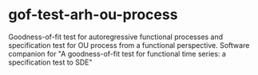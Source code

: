 # gof-test-arh-ou-process
Goodness-of-fit test for autoregressive functional processes and specification test for OU process from a functional perspective. Software companion for "A goodness-of-fit test for functional time series: a specification test to SDE"

